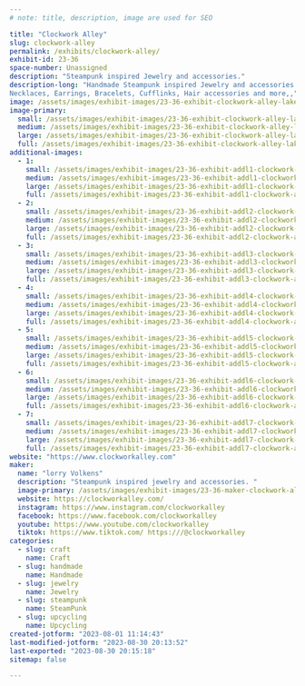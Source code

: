 ```yaml
---
# note: title, description, image are used for SEO

title: "Clockwork Alley"
slug: clockwork-alley
permalink: /exhibits/clockwork-alley/
exhibit-id: 23-36
space-number: Unassigned
description: "Steampunk inspired Jewelry and accessories."
description-long: "Handmade Steampunk inspired Jewelry and accessories made with watch parts..
Necklaces, Earrings, Bracelets, Cufflinks, Hair accessories and more,,"
image: /assets/images/exhibit-images/23-36-exhibit-clockwork-alley-lake-eola-street-photography-030-2-large.jpg
image-primary: 
  small: /assets/images/exhibit-images/23-36-exhibit-clockwork-alley-lake-eola-street-photography-030-2-small.jpg
  medium: /assets/images/exhibit-images/23-36-exhibit-clockwork-alley-lake-eola-street-photography-030-2-medium.jpg
  large: /assets/images/exhibit-images/23-36-exhibit-clockwork-alley-lake-eola-street-photography-030-2-large.jpg
  full: /assets/images/exhibit-images/23-36-exhibit-clockwork-alley-lake-eola-street-photography-030-2-full.jpg
additional-images: 
  - 1:
    small: /assets/images/exhibit-images/23-36-exhibit-addl1-clockwork-alley-dsc00158-small.JPG
    medium: /assets/images/exhibit-images/23-36-exhibit-addl1-clockwork-alley-dsc00158-medium.JPG
    large: /assets/images/exhibit-images/23-36-exhibit-addl1-clockwork-alley-dsc00158-large.JPG
    full: /assets/images/exhibit-images/23-36-exhibit-addl1-clockwork-alley-dsc00158-full.JPG
  - 2:
    small: /assets/images/exhibit-images/23-36-exhibit-addl2-clockwork-alley-dsc00564-small.JPG
    medium: /assets/images/exhibit-images/23-36-exhibit-addl2-clockwork-alley-dsc00564-medium.JPG
    large: /assets/images/exhibit-images/23-36-exhibit-addl2-clockwork-alley-dsc00564-large.JPG
    full: /assets/images/exhibit-images/23-36-exhibit-addl2-clockwork-alley-dsc00564-full.JPG
  - 3:
    small: /assets/images/exhibit-images/23-36-exhibit-addl3-clockwork-alley-dsc00881-small.JPG
    medium: /assets/images/exhibit-images/23-36-exhibit-addl3-clockwork-alley-dsc00881-medium.JPG
    large: /assets/images/exhibit-images/23-36-exhibit-addl3-clockwork-alley-dsc00881-large.JPG
    full: /assets/images/exhibit-images/23-36-exhibit-addl3-clockwork-alley-dsc00881-full.JPG
  - 4:
    small: /assets/images/exhibit-images/23-36-exhibit-addl4-clockwork-alley-dsc01104-small.JPG
    medium: /assets/images/exhibit-images/23-36-exhibit-addl4-clockwork-alley-dsc01104-medium.JPG
    large: /assets/images/exhibit-images/23-36-exhibit-addl4-clockwork-alley-dsc01104-large.JPG
    full: /assets/images/exhibit-images/23-36-exhibit-addl4-clockwork-alley-dsc01104-full.JPG
  - 5:
    small: /assets/images/exhibit-images/23-36-exhibit-addl5-clockwork-alley-dsc09048-small.JPG
    medium: /assets/images/exhibit-images/23-36-exhibit-addl5-clockwork-alley-dsc09048-medium.JPG
    large: /assets/images/exhibit-images/23-36-exhibit-addl5-clockwork-alley-dsc09048-large.JPG
    full: /assets/images/exhibit-images/23-36-exhibit-addl5-clockwork-alley-dsc09048-full.JPG
  - 6:
    small: /assets/images/exhibit-images/23-36-exhibit-addl6-clockwork-alley-dsc09154-small.JPG
    medium: /assets/images/exhibit-images/23-36-exhibit-addl6-clockwork-alley-dsc09154-medium.JPG
    large: /assets/images/exhibit-images/23-36-exhibit-addl6-clockwork-alley-dsc09154-large.JPG
    full: /assets/images/exhibit-images/23-36-exhibit-addl6-clockwork-alley-dsc09154-full.JPG
  - 7:
    small: /assets/images/exhibit-images/23-36-exhibit-addl7-clockwork-alley-dsc09706-small.JPG
    medium: /assets/images/exhibit-images/23-36-exhibit-addl7-clockwork-alley-dsc09706-medium.JPG
    large: /assets/images/exhibit-images/23-36-exhibit-addl7-clockwork-alley-dsc09706-large.JPG
    full: /assets/images/exhibit-images/23-36-exhibit-addl7-clockwork-alley-dsc09706-full.JPG
website: "https://www.clockworkalley.com"
maker: 
  name: "lorry Volkens"
  description: "Steampunk inspired jewelry and accessories. "
  image-primary: /assets/images/exhibit-images/23-36-maker-clockwork-alley-clockworkalley-1-7-x-3-v2-medium.png
  website: https://clockworkalley.com/
  instagram: https://www.instagram.com/clockworkalley
  facebook: https://www.facebook.com/clockworkalley
  youtube: https://www.youtube.com/clockworkalley
  tiktok: https://www.tiktok.com/ https:///@clockworkalley
categories: 
  - slug: craft
    name: Craft
  - slug: handmade
    name: Handmade
  - slug: jewelry
    name: Jewelry
  - slug: steampunk
    name: SteamPunk
  - slug: upcycling
    name: Upcycling
created-jotform: "2023-08-01 11:14:43"
last-modified-jotform: "2023-08-30 20:13:52"
last-exported: "2023-08-30 20:15:18"
sitemap: false

---
```

